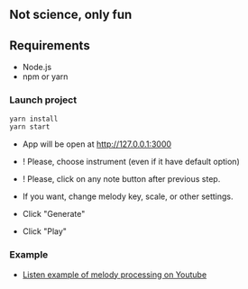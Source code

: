 ## Not science, only fun

## Requirements

- Node.js
- npm or yarn

### Launch project

```bash
yarn install
yarn start
```

- App will be open at <http://127.0.0.1:3000>

- ! Please, choose instrument (even if it have default option)
- ! Please, click on any note button after previous step.
- If you want, change melody key, scale, or other settings.
- Click "Generate"
- Click "Play"

### Example

- [Listen example of melody processing on Youtube](https://youtu.be/XAxc8smsMlM)
